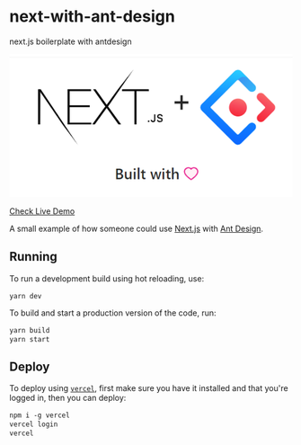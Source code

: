 # next-with-ant-design
next.js boilerplate with antdesign

![logo](./banner.png)

<a href="https://next-with-ant-design-git-master.diegovallejo.vercel.app/">Check Live Demo</a>


A small example of how someone could use [Next.js](https://nextjs.org/) with [Ant Design](https://ant.design/).


## Running

To run a development build using hot reloading, use:

```
yarn dev
```

To build and start a production version of the code, run:

```
yarn build
yarn start
```

## Deploy

To deploy using [`vercel`](https://github.com/vercel/vercel), first make sure you have it installed and that you're logged in, then you can deploy:

```
npm i -g vercel
vercel login
vercel
```
